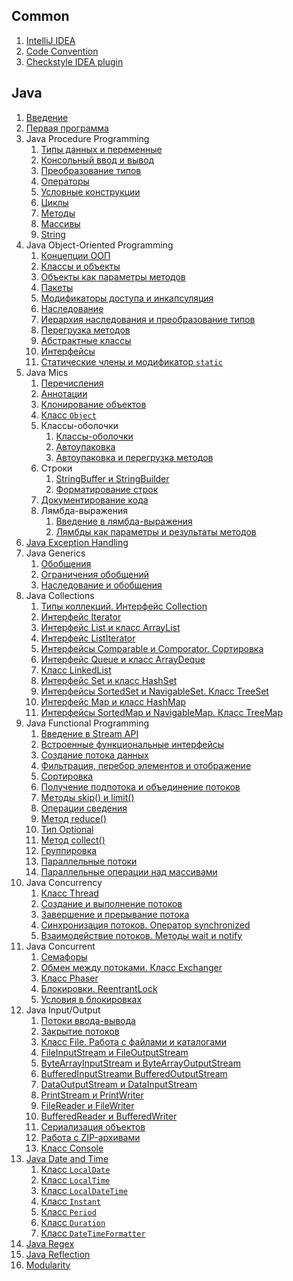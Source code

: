 ## Common
1. [IntelliJ IDEA](intellij-idea)
1. [Code Convention](code-convention)
1. [Checkstyle IDEA plugin](сheckstyle-idea-plugin)


## Java
1. [Введение](intro-to-java)
1. [Первая программа](first-program-with-java)
1. Java Procedure Programming
    1. [Типы данных и переменные](data-types-and-variables)
    1. [Консольный ввод и вывод](standard-streams)
    1. [Преобразование типов](base-data-type-conversions)
    1. [Операторы](operators)
    1. [Условные конструкции](conditional-constructions)
    1. [Циклы](loops)
    1. [Методы](methods)
    1. [Массивы](arrays)
    1. [String](string)
1. Java Object-Oriented Programming
    1. [Концепции ООП](oop-concepts)
    1. [Классы и объекты](classes-and-objects)
    1. [Объекты как параметры методов](object-as-method-parameter)
    1. [Пакеты](package)
    1. [Модификаторы доступа и инкапсуляция](access-modifiers-and-encapsulation)
    1. [Наследование](inheritance)
    1. [Иерархия наследования и преобразование типов](inheritance-hierarchy-and-type-conversion)
    1. [Перегрузка методов](method-overloading)
    1. [Абстрактные классы](abstract-classes)
    1. [Интерфейсы](interfaces)
    1. [Статические члены и модификатор `static`](static-members-and-static-modifier)
1. Java Mics
    1. [Перечисления](enum)
    1. [Аннотации](annotations)
    1. [Клонирование объектов](cloning-objects)
    1. [Класс `Object`](class-object)
    1. Классы-оболочки
        1. [Классы-оболочки](wrapper-classes)
        1. [Автоупаковка](boxing)
        1. [Автоупаковка и перегрузка методов](boxing-and-overloading)
    1. Строки
        1. [StringBuffer и StringBuilder](stringbuffer-and-stringbuilder)
        1. [Форматирование строк](string-formatting)
    1. [Документирование кода](javadoc)
    1. Лямбда-выражения
        1. [Введение в лямбда-выражения](intro-to-lambda-expressions)
        1. [Лямбды как параметры и результаты методов](lambdas-as-parameters-and-methods-results)
1. [Java Exception Handling](exception-handling)
1. Java Generics
    1. [Обобщения](generics)
    1. [Ограничения обобщений](wildcard-for-generics)
    1. [Наследование и обобщения](inheritance-and-generics)
1. Java Collections
    1. [Типы коллекций. Интерфейс Collection](interface-collection)
    1. [Интерфейс Iterator](interface-iterator)
    1. [Интерфейс List и класс ArrayList](interface-list-and-class-arraylist)
    1. [Интерфейс ListIterator](interface-listiterator)
    1. [Интерфейсы Comparable и Comporator. Сортировка](interfaces-comparable-comparator)
    1. [Интерфейс Queue и класс ArrayDeque](interface-queue-and-class-arraydeque)
    1. [Класс LinkedList](class-linkedlist)
    1. [Интерфейс Set и класс HashSet](interface-set-and-class-hashset)
    1. [Интерфейсы SortedSet и NavigableSet. Класс TreeSet](interfaces-sortedset-navigableset-and-class-treeset)
    1. [Интерфейс Map и класс HashMap](interface-map-and-class-hashmap)
    1. [Интерфейсы SortedMap и NavigableMap. Класс TreeMap](interfaces-sortedmap-navigablemap-and-class-treemap)
1. Java Functional Programming
    1. [Введение в Stream API](intro-to-stream-api)
    1. [Встроенные функциональные интерфейсы](functional-interfaces)
    1. [Создание потока данных](creating-Stream)
    1. [Фильтрация, перебор элементов и отображение](filtering-mapping-foreaching)
    1. [Сортировка](stream-sorted)
    1. [Получение подпотока и объединение потоков](getting-and-merging-stream)
    1. [Методы skip() и limit()](stream-skip-and-limit)
    1. [Операции сведения](stream-resulting-methods)
    1. [Метод reduce()](stream-reduce)
    1. [Тип Optional](class-optional)
    1. [Метод collect()](stream-collect)
    1. [Группировка](class-collectors)
    1. [Параллельные потоки](stream-and-parallel)
    1. [Параллельные операции над массивами](arrays-and-parallel-operations)
1.  Java Concurrency
    1. [Класс Thread](class-thread)
    1. [Создание и выполнение потоков](creating-and-running-threads)
    1. [Завершение и прерывание потока](termination-and-interruption-threads)
    1. [Синхронизация потоков. Оператор synchronized](operator-synchronized)
    1. [Взаимодействие потоков. Методы wait и notify](methods-wait-and-notify)
1. Java Concurrent
    1. [Семафоры](semaphore)
    1. [Обмен между потоками. Класс Exchanger](class-exchanger)
    1. [Класс Phaser](class-phaser)
    1. [Блокировки. ReentrantLock](locks-and-reentrantlock)
    1. [Условия в блокировках](interface-condition)
1. Java Input/Output
    1. [Потоки ввода-вывода](inputstream-and-outputstream)
    1. [Закрытие потоков](closing-streams)
    1. [Класс File. Работа с файлами и каталогами](class-file)
    1. [FileInputStream и FileOutputStream](fileinputstream-and-fileoutputstream)
    1. [ByteArrayInputStream и ByteArrayOutputStream](bytearrayinputstream-and-bytearrayoutputstream)
    1. [BufferedInputStreamи BufferedOutputStream](bufferedinputstream-and-bufferedoutputstream)
    1. [DataOutputStream и DataInputStream](dataoutputstream-and-datainputstream)
    1. [PrintStream и PrintWriter](printstream-and-printwriter)
    1. [FileReader и FileWriter](filereader-and-filewriter)
    1. [BufferedReader и BufferedWriter](bufferedreader-and-bufferedwriter)
    1. [Сериализация объектов](serialization)
    1. [Работа с ZIP-архивами](work-with-zip-archives)
    1. [Класс Console](class-console)
1. [Java Date and Time](datetime)
    1. [Класс `LocalDate`](class-localdate)
    1. [Класс `LocalTime`](class-localtime)
    1. [Класс `LocalDateTime`](class-localdatetime)
    1. [Класс `Instant`](class-instant)
    1. [Класс `Period`](class-period)
    1. [Класс `Duration`](class-duration)
    1. [Класс `DateTimeFormatter`](class-datetimeformatter)
1. [Java Regex](regular-expression)
1. [Java Reflection](reflection-api)
1. [Modularity](modularity)